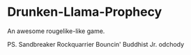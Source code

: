 # Drunken-Llama-Prophecy
An awesome rougelike-like game.



PS. Sandbreaker Rockquarrier Bouncin' Buddhist Jr.
odchody
